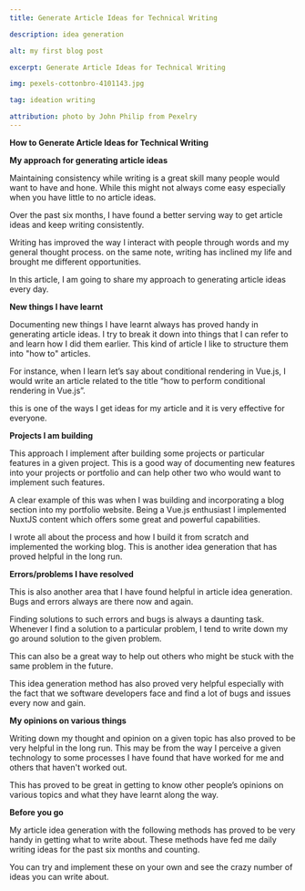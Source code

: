 ```yaml
---
title: Generate Article Ideas for Technical Writing

description: idea generation

alt: my first blog post

excerpt: Generate Article Ideas for Technical Writing

img: pexels-cottonbro-4101143.jpg

tag: ideation writing

attribution: photo by John Philip from Pexelry
---
```



**How to Generate Article Ideas for Technical Writing**

**My approach for generating article ideas**

Maintaining consistency while writing is a great skill many people would want to have and hone. While this might not always come easy especially when you have little to no article ideas. 

Over the past six months, I have found a better serving way to get article ideas and keep writing consistently.

Writing has improved the way I interact with people through words and my general thought process. on the same note, writing has inclined my life and brought me different opportunities.

In this article, I am going to share my approach to generating article ideas every day.

**New things I have learnt**

Documenting new things I have learnt always has proved handy in generating article ideas. I try to break it down into things that I can refer to and learn how I did them earlier. This kind of article I like to structure them into "how to" articles.

For instance, when I learn let’s say about conditional rendering in Vue.js, I would write an article related to the title “how to perform conditional rendering in Vue.js”.

this is one of the ways I get ideas for my article and it is very effective for everyone.

**Projects I am building**

This approach  I implement after building some projects or particular features in a given project. This is a good way of documenting new features into your projects or portfolio and can help other two who would want to implement such features.

A clear example of this was when I was building and incorporating a blog section into my portfolio website. Being a Vue.js enthusiast I implemented NuxtJS content which offers some great and powerful capabilities.

I wrote all about the process and how I build it from scratch and implemented the working blog. This is another idea generation that has proved helpful in the long run.

**Errors/problems I have resolved**

This is also another area that I have found helpful in article idea generation. Bugs and errors always are there now and again.

Finding solutions to such errors and bugs is always a daunting task.
Whenever I find a solution to a particular problem, I tend to write down my go around solution to the given problem.

This can also be a great way to help out others who might be stuck with the same problem in the future.

This idea generation method has also proved very helpful especially with the fact that we software developers face and find a lot of bugs and issues every now and gain.

**My opinions on various things**

Writing down my thought and opinion on a given topic has also proved to be very helpful in the long run. This may be from the way I perceive a given technology to some processes I have found that have worked for me and others that haven't worked out.

This has proved to be great in getting to know other people’s opinions on various topics and what they have learnt along the way.

**Before you go**

My article idea generation with the following methods has proved to be very handy in getting what to write about. These methods have fed me daily writing ideas for the past six months and counting.

You can try and implement these on your own and see the crazy number of ideas you can write about.




